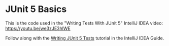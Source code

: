 # JUnit 5 Basics

This is the code used in the "Writing Tests With JUnit 5" IntelliJ IDEA video: https://youtu.be/we3zJE3hlWE

Follow along with the [Writing JUnit 5 Tests](https://www.jetbrains.com/idea/guide/tutorials/writing-junit5-tests/) tutorial in the IntelliJ IDEA Guide.